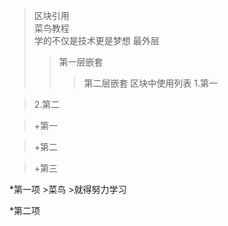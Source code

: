 > 区块引用   
> 菜鸟教程   
> 学的不仅是技术更是梦想
> 最外层   
>  > 第一层嵌套   
>  >  > 第二层嵌套
> 区块中使用列表
> 1.第一
 
> 2.第二

> +第一

> +第二

> +第三


*第一项
    >菜鸟
    >就得努力学习
 
*第二项
